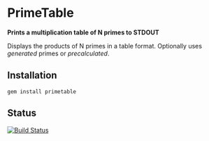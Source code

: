 # PrimeTable

  **Prints a multiplication table of N primes to STDOUT**

  Displays the products of N primes in a table format. Optionally uses *generated* primes or *precalculated*.

## Installation

`gem install primetable`

## Status

[![Build Status](https://travis-ci.org/day/primetable.svg?branch=master)](https://travis-ci.org/day/primetable)
